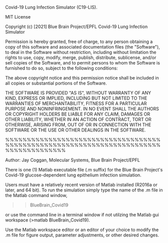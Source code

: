 Covid-19 Lung Infection Simulator (C19-LIS). 

MIT License

Copyright (c) [2021] Blue Brain Project/EPFL Covid-19 Lung Infection Simulator

Permission is hereby granted, free of charge, to any person obtaining a copy
of this software and associated documentation files (the "Software"), to deal
in the Software without restriction, including without limitation the rights
to use, copy, modify, merge, publish, distribute, sublicense, and/or sell
copies of the Software, and to permit persons to whom the Software is
furnished to do so, subject to the following conditions:

The above copyright notice and this permission notice shall be included in all
copies or substantial portions of the Software.

THE SOFTWARE IS PROVIDED "AS IS", WITHOUT WARRANTY OF ANY KIND, EXPRESS OR
IMPLIED, INCLUDING BUT NOT LIMITED TO THE WARRANTIES OF MERCHANTABILITY,
FITNESS FOR A PARTICULAR PURPOSE AND NONINFRINGEMENT. IN NO EVENT SHALL THE
AUTHORS OR COPYRIGHT HOLDERS BE LIABLE FOR ANY CLAIM, DAMAGES OR OTHER
LIABILITY, WHETHER IN AN ACTION OF CONTRACT, TORT OR OTHERWISE, ARISING FROM,
OUT OF OR IN CONNECTION WITH THE SOFTWARE OR THE USE OR OTHER DEALINGS IN THE
SOFTWARE.


%%%%%%%%%%%%%%%%%%%%%%%%%%%%%%%%%%%%%%%%%%%%%%%%%%%%%%%%%%%%%%%%%%%%%%%%%%%%%%%%%%%%%%

Author: Jay Coggan, Molecular Systems, Blue Brain Project/EPFL

There is one (1) Matlab executable file (.m suffix) for the Blue Brain Project's Covid-19 
glucose-dependent lung epithelium infection simulation.

Users must have a relatively recent version of Matlab installed (R2016a or later, and 64 bit). 
To run the simulation simply type the name of the .m file in the Matlab command window,

>>BlueBrain_Covid19

or use the command line in a terminal window if not utilzing the Matlab gui workspace (>matlab BlueBrain_Covid19).

Use the Matlab workspace editor or an editor of your choice to modify the .m file for figure output,
parameter adjustments, or other desired changes.




